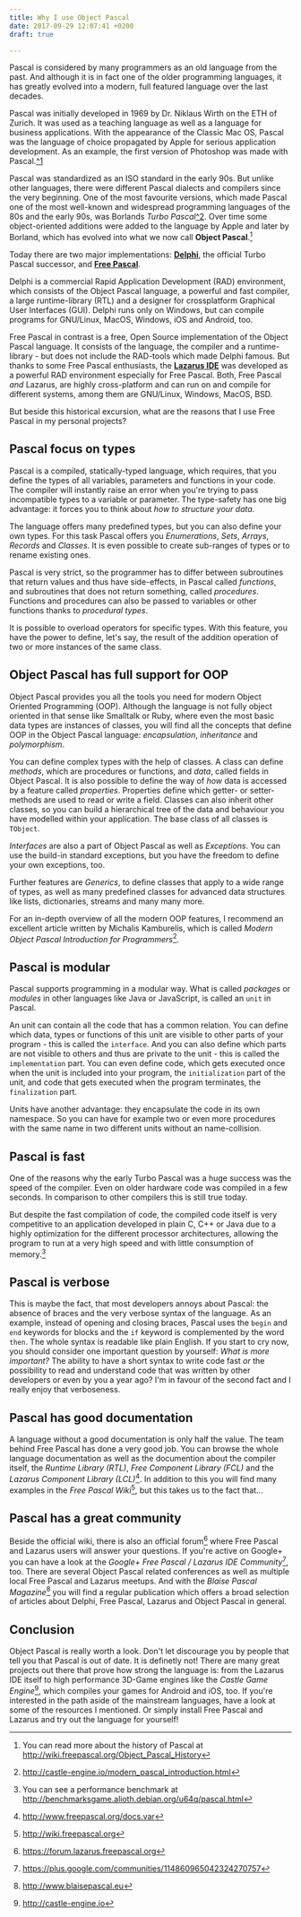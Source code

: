 ```yaml
---
title: Why I use Object Pascal
date: 2017-09-29 12:07:41 +0200
draft: true

---
```

Pascal is considered by many programmers as an old language from the past. And although it is in fact one of the older programming languages, it has greatly evolved into a modern, full featured language over the last decades.<!--more-->

Pascal was initially developed in 1969 by Dr. Niklaus Wirth on the ETH of Zurich. It was used as a teaching language as well as a language for business applications. With the appearance of the Classic Mac OS, Pascal was the language of choice propagated by Apple for serious application development. As an example, the first version of Photoshop was made with Pascal.[^1](http://www.computerhistory.org/atchm/adobe-photoshop-source-code)

Pascal was standardized as an ISO standard in the early 90s. But unlike other languages, there were different Pascal dialects and compilers since the very beginning. One of the most favourite versions, which made Pascal one of the most well-known and widespread programming languages of the 80s and the early 90s, was Borlands *Turbo Pascal*[^2](http://turbopascal.org). Over time some object-oriented additions were added to the language by Apple and later by Borland, which has evolved into what we now call **Object Pascal**.[^3]

Today there are two major implementations: **[Delphi](https://www.embarcadero.com/products/delphi)**, the official Turbo Pascal successor, and **[Free Pascal](http://www.freepascal.org)**.

Delphi is a commercial Rapid Application Development (RAD) environment, which consists of the Object Pascal language, a powerful and fast compiler, a large runtime-library (RTL) and a designer for crossplatform Graphical User Interfaces (GUI). Delphi runs only on Windows, but can compile programs for GNU/Linux, MacOS, Windows, iOS and Android, too.

Free Pascal in contrast is a free, Open Source implementation of the Object Pascal language. It consists of the language, the compiler and a runtime-library - but does not include the RAD-tools which made Delphi famous. But thanks to some Free Pascal enthusiasts, the **[Lazarus IDE](http://www.lazarus-ide.org)** was developed as a powerful RAD environment especially for Free Pascal. Both, Free Pascal *and* Lazarus, are highly cross-platform and can run on and compile for different systems, among them are GNU/Linux, Windows, MacOS, BSD.

But beside this historical excursion, what are the reasons that I use Free Pascal in my personal projects?

## Pascal focus on types

Pascal is a compiled, statically-typed language, which requires, that you define the types of all variables, parameters and functions in your code. The compiler will instantly raise an error when you're trying to pass incompatible types to a variable or parameter. The type-safety has one big advantage: it forces you to think about *how to structure your data*.

The language offers many predefined types, but you can also define your own types. For this task Pascal offers you *Enumerations*, *Sets*, *Arrays*, *Records* and *Classes*. It is even possible to create sub-ranges of types or to rename existing ones.

Pascal is very strict, so the programmer has to differ between subroutines that return values and thus have side-effects, in Pascal called *functions*, and subroutines that does not return something, called *procedures*. Functions and procedures can also be passed to variables or other functions thanks to *procedural types*.

It is possible to overload operators for specific types. With this feature, you have the power to define, let's say, the result of the addition operation of two or more instances of the same class.

## Object Pascal has full support for OOP

Object Pascal provides you all the tools you need for modern Object Oriented Programming (OOP). Although the language is not fully object oriented in that sense like Smalltalk or Ruby, where even the most basic data types are instances of classes, you will find all the concepts that define OOP in the Object Pascal language: *encapsulation*, *inheritance* and *polymorphism*.

You can define complex types with the help of classes. A class can define *methods*, which are procedures or functions, and *data*, called fields in Object Pascal. It is also possible to define the way of *how* data is accessed by a feature called *properties*. Properties define which getter- or setter-methods are used to read or write a field. Classes can also inherit other classes, so you can build a hierarchical tree of the data and behaviour you have modelled within your application. The base class of all classes is `TObject`.

*Interfaces* are also a part of Object Pascal as well as *Exceptions*. You can use the build-in standard exceptions, but you have the freedom to define your own exceptions, too.

Further features are *Generics*, to define classes that apply to a wide range of types, as well as many predefined classes for advanced data structures like lists, dictionaries, streams and many many more.

For an in-depth overview of all the modern OOP features, I recommend an excellent article written by Michalis Kamburelis, which is called *Modern Object Pascal Introduction for Programmers*[^4].

## Pascal is modular

Pascal supports programming in a modular way. What is called *packages* or *modules* in other languages like Java or JavaScript, is called an `unit` in Pascal.

An unit can contain all the code that has a common relation. You can define which data, types or functions of this unit are visible to other parts of your program - this is called the `interface`. And you can also define which parts are not visible to others and thus are private to the unit - this is called the `implementation` part. You can even define code, which gets executed once when the unit is included into your program, the `initialization` part of the unit, and code that gets executed when the program terminates, the `finalization` part.

Units have another advantage: they encapsulate the code in its own namespace. So you can have for example two or even more procedures with the same name in two different units without an name-collision.

## Pascal is fast

One of the reasons why the early Turbo Pascal was a huge success was the speed of the compiler. Even on older hardware code was compiled in a few seconds. In comparison to other compilers this is still true today.

But despite the fast compilation of code, the compiled code itself is very competitive to an application developed in plain C, C++ or Java due to a highly optimization for the different processor architectures, allowing the program to run at a very high speed and with little consumption of memory.[^5]

## Pascal is verbose

This is maybe the fact, that most developers annoys about Pascal: the absence of braces and the very verbose syntax of the language. As an example, instead of opening and closing braces, Pascal uses the `begin` and `end` keywords for blocks and the `if` keyword is complemented by the word `then`. The whole syntax is readable like plain English. If you start to cry now, you should consider one important question by yourself: *What is more important?* The ability to have a short syntax to write code fast *or* the possibility to read and understand code that was written by other developers or even by you a year ago? I'm in favour of the second fact and I really enjoy that verboseness.

## Pascal has good documentation

A language without a good documentation is only half the value. The team behind Free Pascal has done a very good job. You can browse the whole language documentation as well as the documention about the compiler itself, the *Runtime Library (RTL)*, *Free Component Library (FCL)* and the *Lazarus Component Library (LCL)*[^6]. In addition to this you will find many examples in the *Free Pascal Wiki*[^7], but this takes us to the fact that...

## Pascal has a great community

Beside the official wiki, there is also an official forum[^8] where Free Pascal and Lazarus users will answer your questions. If you're active on Google+ you can have a look at the *Google+ Free Pascal / Lazarus IDE Community*[^9], too. There are several Object Pascal related conferences as well as multiple local Free Pascal and Lazarus meetups. And with the *Blaise Pascal Magazine*[^10] you will find a regular publication which offers a broad selection of articles about Delphi, Free Pascal, Lazarus and Object Pascal in general.

## Conclusion

Object Pascal is really worth a look. Don't let discourage you by people that tell you that Pascal is out of date. It is definetly not! There are many great projects out there that prove how strong the language is: from the Lazarus IDE itself to high performance 3D-Game engines like the *Castle Game Engine*[^11], which compiles your games for Android and iOS, too. If you're interested in the path aside of the mainstream languages, have a look at some of the resources I mentioned. Or simply install Free Pascal and Lazarus and try out the language for yourself!

[^3]: You can read more about the history of Pascal at http://wiki.freepascal.org/Object_Pascal_History
[^4]: http://castle-engine.io/modern_pascal_introduction.html
[^5]: You can see a performance benchmark at http://benchmarksgame.alioth.debian.org/u64q/pascal.html
[^6]: http://www.freepascal.org/docs.var
[^7]: http://wiki.freepascal.org
[^8]: https://forum.lazarus.freepascal.org
[^9]: https://plus.google.com/communities/114860965042324270757
[^10]: http://www.blaisepascal.eu
[^11]: http://castle-engine.io